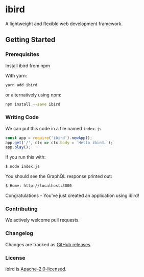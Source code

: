 # ibird

A lightweight and flexible web development framework.

## Getting Started


### Prerequisites

Install ibird from npm

With yarn:

```sh
yarn add ibird
```

or alternatively using npm:

```sh
npm install --save ibird
```

### Writing Code

We can put this code in a file named `index.js`

```js
const app = require('ibird').newApp();
app.get('/', ctx => ctx.body = `Hello ibird.`);
app.play();
```

If you run this with:

```bash
$ node index.js
```

You should see the GraphQL response printed out:

```bash
$ Home: http://localhost:3000
```

Congratulations - You've just created an application using ibird!


### Contributing

We actively welcome pull requests.

### Changelog

Changes are tracked as [GitHub releases](https://github.com/yinfxs/ibird/releases).

### License

ibird is [Apache-2.0-licensed](https://github.com/yinfxs/ibird/blob/master/LICENSE).
